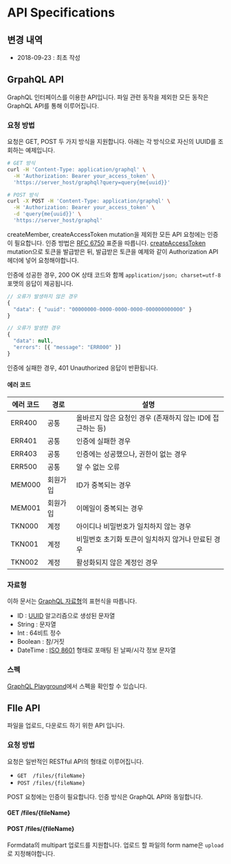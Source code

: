 # API Specifications

## 변경 내역

  - 2018-09-23 : 최초 작성


## GrpahQL API

GraphQL 인터페이스를 이용한 API입니다. 파일 관련 동작을 제외한 모든 동작은 GraphQL API를 통해 이루어집니다.

### 요청 방법

요청은 GET, POST 두 가지 방식을 지원합니다. 아래는 각 방식으로 자신의 UUID를 조회하는 예제입니다.

```sh
# GET 방식
curl -H 'Content-Type: application/graphql' \
  -H 'Authorization: Bearer your_access_token' \
  'https://server_host/graphql?query=query{me{uuid}}'

# POST 방식
curl -X POST -H 'Content-Type: application/graphql' \
  -H 'Authorization: Bearer your_access_token' \
  -d 'query{me{uuid}}' \
  'https://server_host/graphql'
```

createMember, createAccessToken mutation을 제외한 모든 API 요청에는 인증이 필요합니다. 인증 방법은 [RFC 6750](https://tools.ietf.org/html/rfc6750) 표준을 따릅니다. [createAccessToken](#createaccesstoken) mutation으로 토큰을 발급받은 뒤, 발급받은 토큰을 예제와 같이 Authorization API 헤더에 넣어 요청해야합니다.

인증에 성공한 경우, 200 OK 상태 코드와 함께 `application/json; charset=utf-8` 포맷의 응답이 제공됩니다.

```js
// 오류가 발생하지 않은 경우
{
  "data": { "uuid": "00000000-0000-0000-0000-000000000000" }
}

// 오류가 발생한 경우
{
  "data": null,
  "errors": [{ "message": "ERR000" }]
}
```

인증에 실패한 경우, 401 Unauthorized 응답이 반환됩니다.

#### 에러 코드

| 에러 코드 | 경로 | 설명 |
| --- | --- | --- |
| ERR400 | 공통 | 올바르지 않은 요청인 경우 (존재하지 않는 ID에 접근하는 등) |
| ERR401 | 공통 | 인증에 실패한 경우 |
| ERR403 | 공통 | 인증에는 성공했으나, 권한이 없는 경우 |
| ERR500 | 공통 | 알 수 없는 오류 |
| MEM000 | 회원가입 | ID가 중복되는 경우 |
| MEM001 | 회원가입 | 이메일이 중복되는 경우 |
| TKN000 | 계정 | 아이디나 비밀번호가 일치하지 않는 경우 |
| TKN001 | 계정 | 비밀번호 초기화 토큰이 일치하지 않거나 만료된 경우 |
| TKN002 | 계정 | 활성화되지 않은 계정인 경우 |

### 자료형

이하 문서는 [GraphQL 자료형](https://graphql.org/learn/schema/)의 표현식을 따릅니다.

  - ID : [UUID](https://en.wikipedia.org/wiki/Universally_unique_identifier) 알고리즘으로 생성된 문자열
  - String : 문자열
  - Int : 64비트 정수
  - Boolean : 참/거짓
  - DateTime : [ISO 8601](https://en.wikipedia.org/wiki/ISO_8601) 형태로 포매팅 된 날짜/시각 정보 문자열

### 스펙

[GraphQL Playground](http://nagase.lynlab.co.kr/graphql)에서 스펙을 확인할 수 있습니다.


## FIle API

파일을 업로드, 다운로드 하기 위한 API 입니다.

### 요청 방법

요청은 일반적인 RESTful API의 형태로 이루어집니다.

  - `GET  /files/{fileName}`
  - `POST /files/{fileName}`

POST 요청에는 인증이 필요합니다. 인증 방식은 GraphQL API와 동일합니다.

#### GET /files/{fileName}

#### POST /files/{fileName}

Formdata의 multipart 업로드를 지원합니다. 업로드 할 파일의 form name은 `upload`로 지정해야합니다.
